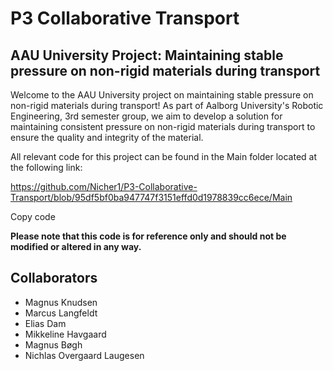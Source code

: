 # P3 Collaborative Transport
## AAU University Project: Maintaining stable pressure on non-rigid materials during transport

Welcome to the AAU University project on maintaining stable pressure on non-rigid materials during transport! As part of Aalborg University's Robotic Engineering, 3rd semester group, we aim to develop a solution for maintaining consistent pressure on non-rigid materials during transport to ensure the quality and integrity of the material.

All relevant code for this project can be found in the Main folder located at the following link:

https://github.com/Nicher1/P3-Collaborative-Transport/blob/95df5bf0ba947747f3151effd0d1978839cc6ece/Main

Copy code

**Please note that this code is for reference only and should not be modified or altered in any way.**

## Collaborators
* Magnus Knudsen
* Marcus Langfeldt
* Elias Dam
* Mikkeline Havgaard
* Magnus Bøgh
* Nichlas Overgaard Laugesen

